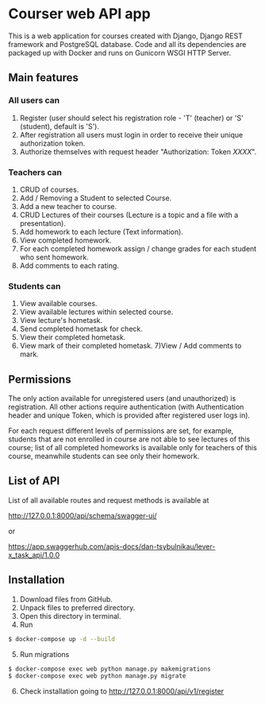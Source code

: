 # Courser web API app
This is a web application for courses created with Django, Django REST framework and PostgreSQL database.
Code and all its dependencies are packaged up with Docker and runs on Gunicorn WSGI HTTP Server.

## Main features

### All users can

1) Register (user should select his registration role - 'T' (teacher) or 'S' (student), default is 'S').
2) After registration all users must login in order to receive their unique authorization token.
3) Authorize themselves with request header "Authorization: Token _XXXX_".

### Teachers can
1) CRUD of courses.
2) Add / Removing a Student to selected Course.
3) Add a new teacher to course.
4) CRUD Lectures of their courses (Lecture is a topic and a file with a presentation).
5) Add homework to each lecture (Text information).
6) View completed homework.
7) For each completed homework assign / change grades for each student who sent homework.
8) Add comments to each rating.

### Students can
1) View available courses.
2) View available lectures within selected course.
3) View lecture's hometask.
4) Send completed hometask for check.
5) View their completed hometask.
6) View mark of their completed hometask.
7)View / Add comments to mark.

## Permissions
The only action available for unregistered users (and unauthorized) is registration.
All other actions require authentication (with Authentication header and unique Token, 
which is provided after registered user logs in).

For each request different levels of permissions are set, for example, students that are not enrolled in course
are not able to see lectures of this course; list of all completed homeworks is available only for teachers of this 
course, meanwhile students can see only their homework.

## List of API
List of all available routes and request methods is available at

http://127.0.0.1:8000/api/schema/swagger-ui/

or

https://app.swaggerhub.com/apis-docs/dan-tsybulnikau/lever-x_task_api/1.0.0

## Installation
1) Download files from GitHub.
2) Unpack files to preferred directory.
3) Open this directory in terminal.
4) Run
```bash
$ docker-compose up -d --build 
```
5) Run migrations
```bash
$ docker-compose exec web python manage.py makemigrations
$ docker-compose exec web python manage.py migrate
```
6) Check installation going to http://127.0.0.1:8000/api/v1/register
